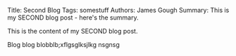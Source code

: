 Title: Second Blog
Tags: somestuff
Authors: James Gough
Summary: This is my SECOND blog post - here's the summary.

This is the content of my SECOND blog post.

Blog blog blobblb;xflgsglksjlkg nsgnsg